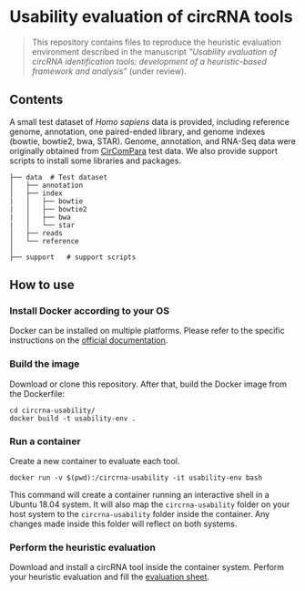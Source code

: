 # Usability evaluation of circRNA tools
> This repository contains files to reproduce the heuristic evaluation environment described in the manuscript *"Usability evaluation of circRNA identification tools: development of a heuristic-based framework and analysis"* (under review).

## Contents
A small test dataset of *Homo sapiens* data is provided, including reference genome, annotation, one paired-ended library, and genome indexes (bowtie, bowtie2, bwa, STAR). Genome, annotation, and RNA-Seq data were originally obtained from [CirComPara](https://github.com/egaffo/CirComPara) test data. We also provide support scripts to install some libraries and packages.

```
├── data  # Test dataset    
│   ├── annotation
│   ├── index
|   │   ├── bowtie
|   │   ├── bowtie2
|   │   ├── bwa
|   │   └── star
│   ├── reads
│   └── reference
│   
├── support   # support scripts

```
## How to use
### Install Docker according to your OS
Docker can be installed on multiple platforms. Please refer to the specific instructions on the [official documentation](https://docs.docker.com/get-docker/).

### Build the image
Download or clone this repository. After that, build the Docker image from the Dockerfile:

```
cd circrna-usability/
docker build -t usability-env .
```

### Run a container
Create a new container to evaluate each tool.

```
docker run -v $(pwd):/circrna-usability -it usability-env bash
```

This command will create a container running an interactive shell in a Ubuntu 18.04 system. It will also map the `circrna-usability` folder on your host system to the `circrna-usability` folder inside the container. Any changes made inside this folder will reflect on both systems.

### Perform the heuristic evaluation

Download and install a circRNA tool inside the container system. Perform your heuristic evaluation and fill the [evaluation sheet](evaluation_sheet.odt).